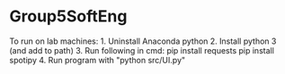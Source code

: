 # Group5SoftEng

To run on lab machines:
    1. Uninstall Anaconda python
    2. Install python 3 (and add to path)
    3. Run following in cmd:
        pip install requests
        pip install spotipy
    4. Run program with "python src/UI.py"